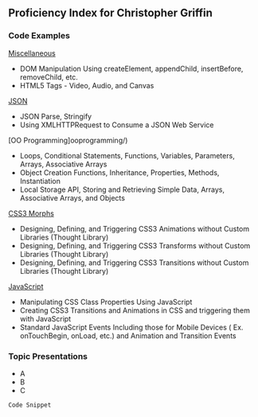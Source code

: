 ## Proficiency Index for Christopher Griffin

### Code Examples
[Miscellaneous](miscellaneous/)
- DOM Manipulation Using createElement, appendChild, insertBefore, removeChild, etc.
- HTML5 Tags - Video, Audio, and Canvas

[JSON](json/)
- JSON Parse, Stringify
- Using XMLHTTPRequest to Consume a JSON Web Service

[OO Programming]ooprogramming/)
- Loops, Conditional Statements, Functions, Variables, Parameters, Arrays, Associative Arrays
- Object Creation Functions, Inheritance, Properties, Methods, Instantiation
- Local Storage API, Storing and Retrieving Simple Data, Arrays, Associative Arrays, and Objects

[CSS3 Morphs](css3morphs/)
- Designing, Defining, and Triggering CSS3 Animations without Custom Libraries (Thought Library)
- Designing, Defining, and Triggering CSS3 Transforms without Custom Libraries (Thought Library)
- Designing, Defining, and Triggering CSS3 Transitions without Custom Libraries (Thought Library)

[JavaScript](javascript/)
- Manipulating CSS Class Properties Using JavaScript
- Creating CSS3 Transitions and Animations in CSS and triggering them with JavaScript
- Standard JavaScript Events Including those for Mobile Devices ( Ex. onTouchBegin, onLoad, etc.) and Animation and Transition Events

### Topic Presentations
- A
- B
- C

```Code
Code Snippet
```

